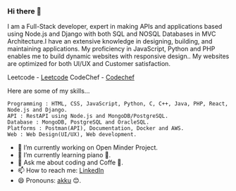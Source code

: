 ### Hi there 👋

I am a Full-Stack developer, expert in making APIs and applications based using Node.js and Django with both SQL and NOSQL Databases in MVC Architecture.I have an extensive knowledge in designing, building, and maintaining applications.
My proficiency in JavaScript, Python and PHP enables me to build dynamic websites with responsive design.. 
My websites are optimized for both UI/UX and Customer satisfaction.

Leetcode - [Leetcode](https://leetcode.com/akarshrajput) 
CodeChef - [Codechef](https://www.codechef.com/users/akarshrajput)

Here are some of my skills...
```
Programming : HTML, CSS, JavaScript, Python, C, C++, Java, PHP, React, Node.js and Django.
API : RestAPI using Node.js and MongoDB/PostgreSQL.
Database : MongoDB, PostgreSQL and OracleSQL.
Platforms : Postman(API), Documentation, Docker and AWS.
Web : Web Design(UI/UX), Web development.

```

- 🔭 I’m currently working on Open Minder Project.
- 🌱 I’m currently learning piano 🎹.
- 💬 Ask me about coding and Coffe 🍵.
- 📫 How to reach me: [LinkedIn](https://www.linkedin.com/in/akarshrajput)
- 😄 Pronouns: [akku](https://www.linkedin.com/in/akarshrajput) 😊.

